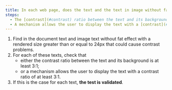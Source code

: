 ```yaml
---
title: In each web page, does the text and the text in image without fat effect with a rendered size greater than or equal to 24px meet one of these conditions (excluding special cases)?
steps:
  - The [contrast](#contrast) ratio between the text and its background is at least 3:1.
  - A mechanism allows the user to display the text with a [contrast](#contrast) ratio of at least 3:1.
---
```


1. Find in the document text and image text without fat effect with a rendered size greater than or equal to 24px that could cause contrast problems.
2. For each of these texts, check that
   - either the contrast ratio between the text and its background is at least 3:1;
   - or a mechanism allows the user to display the text with a contrast ratio of at least 3:1.
3. If this is the case for each text, **the test is validated**.
